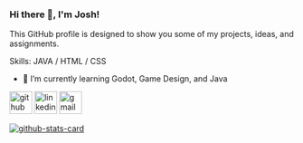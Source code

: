 ### Hi there 👋, I'm Josh!
This GitHub profile is designed to show you some of my projects, ideas, and assignments.

Skills: JAVA / HTML / CSS

- 🌱 I’m currently learning Godot, Game Design, and Java 


[<img src='https://cdn.jsdelivr.net/npm/simple-icons@3.0.1/icons/github.svg' alt='github' height='40'>](https://github.com/https://github.com/JoshIsCodingRN)  [<img src='https://cdn.jsdelivr.net/npm/simple-icons@3.0.1/icons/linkedin.svg' alt='linkedin' height='40'>](https://www.linkedin.com/in/www.linkedin.com/in/joshua-howard-a33620b6/)  [<img src='https://cdn.jsdelivr.net/npm/simple-icons@3.0.1/icons/gmail.svg' alt='gmail' height='40'>](howard.a.joshua@gmail.com)  

[![github-stats-card](https://kasroudra-stats-card.onrender.com/user?user=JoshIsCodingRN&layout=default&theme=Cobalt2)](https://github.com/KasRoudra/github-stats-card)
